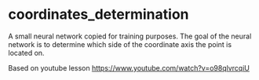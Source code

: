 # coordinates_determination
A small neural network copied for training purposes. The goal of the neural network is to determine which side of the coordinate axis the point is located on.

Based on youtube lesson https://www.youtube.com/watch?v=o98qlvrcqiU
